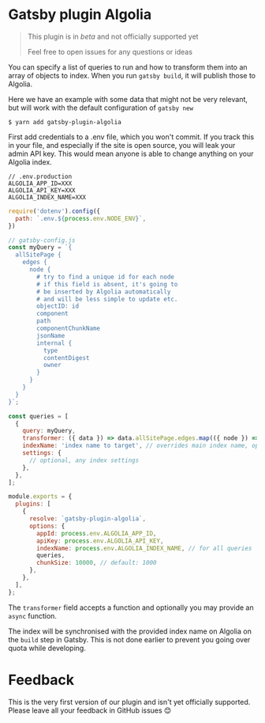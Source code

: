 # Gatsby plugin Algolia

> This plugin is in _beta_ and not officially supported yet
>
> Feel free to open issues for any questions or ideas

You can specify a list of queries to run and how to transform them into an array of objects to index. When you run `gatsby build`, it will publish those to Algolia.

Here we have an example with some data that might not be very relevant, but will work with the default configuration of `gatsby new`

```shell
$ yarn add gatsby-plugin-algolia
```

First add credentials to a .env file, which you won't commit. If you track this in your file, and especially if the site is open source, you will leak your admin API key. This would mean anyone is able to change anything on your Algolia index.

```
// .env.production
ALGOLIA_APP_ID=XXX
ALGOLIA_API_KEY=XXX
ALGOLIA_INDEX_NAME=XXX
```

```js
require('dotenv').config({
  path: `.env.${process.env.NODE_ENV}`,
})

// gatsby-config.js
const myQuery = `{
  allSitePage {
    edges {
      node {
        # try to find a unique id for each node
        # if this field is absent, it's going to
        # be inserted by Algolia automatically
        # and will be less simple to update etc.
        objectID: id
        component
        path
        componentChunkName
        jsonName
        internal {
          type
          contentDigest
          owner
        }
      }
    }
  }
}`;

const queries = [
  {
    query: myQuery,
    transformer: ({ data }) => data.allSitePage.edges.map(({ node }) => node), // optional
    indexName: 'index name to target', // overrides main index name, optional
    settings: {
      // optional, any index settings
    },
  },
];

module.exports = {
  plugins: [
    {
      resolve: `gatsby-plugin-algolia`,
      options: {
        appId: process.env.ALGOLIA_APP_ID,
        apiKey: process.env.ALGOLIA_API_KEY,
        indexName: process.env.ALGOLIA_INDEX_NAME, // for all queries
        queries,
        chunkSize: 10000, // default: 1000
      },
    },
  ],
};
```

The `transformer` field accepts a function and optionally you may provide an `async` function.

The index will be synchronised with the provided index name on Algolia on the `build` step in Gatsby. This is not done earlier to prevent you going over quota while developing.

# Feedback

This is the very first version of our plugin and isn't yet officially supported. Please leave all your feedback in GitHub issues 😊

